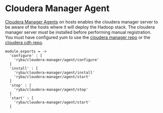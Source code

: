 # Cloudera Manager Agent

[Cloudera Manager Agents][Cloudera-agent-install] on hosts enables the cloudera
manager server to be aware of the hosts where it will deploy the Hadoop stack.
The cloudera manager server must be installed before performing manual registration.
You must have configured yum to use the [cloudera manager repo][Cloudera-manager-repo]
or the [cloudera cdh repo][Cloudera-cdh-repo].


    module.exports = ->
      'configure' : [
        'ryba/cloudera-manager/agent/configure'
      ]
      'install' : [
        'ryba/cloudera-manager/agent/install'
        'ryba/cloudera-manager/agent/start'
      ]
      'stop' : [
        'ryba/cloudera-manager/agent/stop'
      ]
      'start' : [
        'ryba/cloudera-manager/agent/start'
      ]

[Cloudera-agent-install]: http://www.cloudera.com/content/www/en-us/documentation/enterprise/5-2-x/topics/cm_ig_install_path_b.html#cmig_topic_6_6_3_unique_1
[Cloudera-manager-repo]: http://archive.cloudera.com/cm5/redhat/6/x86_64/cm/cloudera-manager.repo
[Cloudera-cdh-repo]: http://archive.cloudera.com/cdh5/redhat/6/x86_64/cdh/cloudera-cdh5.repo
